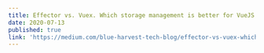 ```yaml
---
title: Effector vs. Vuex. Which storage management is better for VueJS app?
date: 2020-07-13
published: true
link: 'https://medium.com/blue-harvest-tech-blog/effector-vs-vuex-which-storage-management-is-better-for-vuejs-app-54f3c3257b53'
---
```

